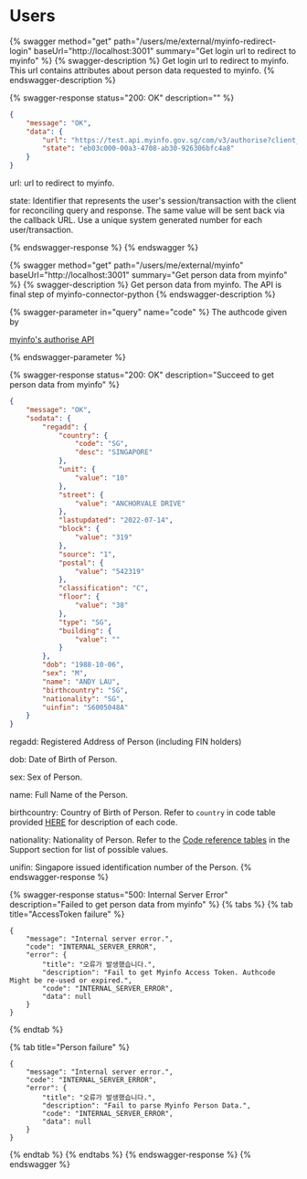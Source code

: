 # Users

{% swagger method="get" path="/users/me/external/myinfo-redirect-login" baseUrl="http://localhost:3001" summary="Get login url to redirect to myinfo" %}
{% swagger-description %}
Get login url to redirect to myinfo. This url contains attributes about person data requested to myinfo.
{% endswagger-description %}

{% swagger-response status="200: OK" description="" %}
```json
{
    "message": "OK",
    "data": {
        "url": "https://test.api.myinfo.gov.sg/com/v3/authorise?client_id=STG2-MYINFO-SELF-TEST&attributes=name,dob,birthcountry,nationality,uinfin,sex,regadd&state=eb03c000-00a3-4708-ab30-926306bfc4a8&redirect_uri=http://localhost:3001/callback&purpose=python-myinfo-connector",
        "state": "eb03c000-00a3-4708-ab30-926306bfc4a8"
    }
}
```



url: url to redirect to myinfo.&#x20;

state: Identifier that represents the user's session/transaction with the client for reconciling query and response. The same value will be sent back via the callback URL. Use a unique system generated number for each user/transaction.


{% endswagger-response %}
{% endswagger %}

{% swagger method="get" path="/users/me/external/myinfo" baseUrl="http://localhost:3001" summary="Get person data from myinfo" %}
{% swagger-description %}
Get person data from myinfo. The API is final step of myinfo-connector-python
{% endswagger-description %}

{% swagger-parameter in="query" name="code" %}
The authcode given by 

[myinfo's authorise API](https://public.cloud.myinfo.gov.sg/myinfo/api/myinfo-kyc-v3.2.2.html#operation/getauthorise)


{% endswagger-parameter %}

{% swagger-response status="200: OK" description="Succeed to get person data from myinfo" %}
```json
{
    "message": "OK",
    "sodata": {
        "regadd": {
            "country": {
                "code": "SG",
                "desc": "SINGAPORE"
            },
            "unit": {
                "value": "10"
            },
            "street": {
                "value": "ANCHORVALE DRIVE"
            },
            "lastupdated": "2022-07-14",
            "block": {
                "value": "319"
            },
            "source": "1",
            "postal": {
                "value": "542319"
            },
            "classification": "C",
            "floor": {
                "value": "38"
            },
            "type": "SG",
            "building": {
                "value": ""
            }
        },
        "dob": "1988-10-06",
        "sex": "M",
        "name": "ANDY LAU",
        "birthcountry": "SG",
        "nationality": "SG",
        "uinfin": "S6005048A"
    }
}
```



regadd: Registered Address of Person (including FIN holders)

dob: Date of Birth of Person.

sex: Sex of Person.

name: Full Name of the Person.

birthcountry: Country of Birth of Person. Refer to `country` in code table provided [HERE](https://public.cloud.myinfo.gov.sg/myinfobiz/myinfo-business-api-code-tables.xlsx) for description of each code.

nationality: Nationality of Person. Refer to the [Code reference tables](https://public.cloud.myinfo.gov.sg/myinfo/api/myinfo-kyc-v3.2.2.html#section/Support) in the Support section for list of possible values.

unifin: Singapore issued identification number of the Person.
{% endswagger-response %}

{% swagger-response status="500: Internal Server Error" description="Failed to get person data from myinfo" %}
{% tabs %}
{% tab title="AccessToken failure" %}
```
{
    "message": "Internal server error.",
    "code": "INTERNAL_SERVER_ERROR",
    "error": {
        "title": "오류가 발생했습니다.",
        "description": "Fail to get Myinfo Access Token. Authcode Might be re-used or expired.",
        "code": "INTERNAL_SERVER_ERROR",
        "data": null
    }
}
```
{% endtab %}

{% tab title="Person failure" %}
```
{
    "message": "Internal server error.",
    "code": "INTERNAL_SERVER_ERROR",
    "error": {
        "title": "오류가 발생했습니다.",
        "description": "Fail to parse Myinfo Person Data.",
        "code": "INTERNAL_SERVER_ERROR",
        "data": null
    }
}
```
{% endtab %}
{% endtabs %}
{% endswagger-response %}
{% endswagger %}
